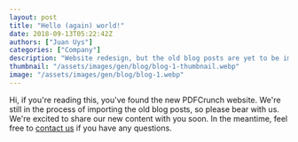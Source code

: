```yaml
---
layout: post
title: "Hello (again) world!"
date: 2018-09-13T05:22:42Z
authors: ["Juan Uys"]
categories: ["Company"]
description: "Website redesign, but the old blog posts are yet to be imported."
thumbnail: "/assets/images/gen/blog/blog-1-thumbnail.webp"
image: "/assets/images/gen/blog/blog-1.webp"
---
```


Hi, if you're reading this, you've found the new PDFCrunch website. We're still in the process of importing the old blog posts, so please bear with us. We're excited to share our new content with you soon. In the meantime, feel free to [contact us](/contact) if you have any questions. 
